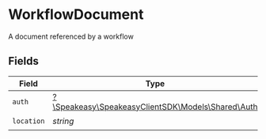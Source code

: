 # WorkflowDocument

A document referenced by a workflow


## Fields

| Field                                                                            | Type                                                                             | Required                                                                         | Description                                                                      |
| -------------------------------------------------------------------------------- | -------------------------------------------------------------------------------- | -------------------------------------------------------------------------------- | -------------------------------------------------------------------------------- |
| `auth`                                                                           | [?\Speakeasy\SpeakeasyClientSDK\Models\Shared\Auth](../../Models/Shared/Auth.md) | :heavy_minus_sign:                                                               | N/A                                                                              |
| `location`                                                                       | *string*                                                                         | :heavy_check_mark:                                                               | N/A                                                                              |